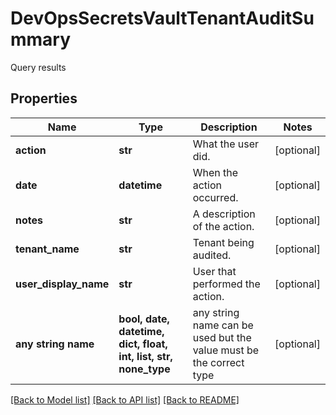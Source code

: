 # DevOpsSecretsVaultTenantAuditSummary

Query results

## Properties
Name | Type | Description | Notes
------------ | ------------- | ------------- | -------------
**action** | **str** | What the user did. | [optional] 
**date** | **datetime** | When the action occurred. | [optional] 
**notes** | **str** | A description of the action. | [optional] 
**tenant_name** | **str** | Tenant being audited. | [optional] 
**user_display_name** | **str** | User that performed the action. | [optional] 
**any string name** | **bool, date, datetime, dict, float, int, list, str, none_type** | any string name can be used but the value must be the correct type | [optional]

[[Back to Model list]](../README.md#documentation-for-models) [[Back to API list]](../README.md#documentation-for-api-endpoints) [[Back to README]](../README.md)


